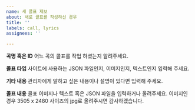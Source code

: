 ```yaml
---
name: 새 콜표 제보
about: 새로 콜표를 작성하신 경우
title: ''
labels: call, lyrics
assignees: ''

---
```


**곡명 혹은 ID**
어느 곡의 콜표를 작업 하셨는지 알려주세요.

**콜표 타입**
사이트에 사용하는 JSON 파일인지, 이미지인지, 텍스트인지 입력해 주세요.

**기타 내용**
관리자에게 말하고 싶은 내용이나 설명이 있다면 입력해 주세요.

**콜표 내용**
콜표 이미지나 텍스트 혹은 JSON 파일을 입력하거나 올려주세요. 이미지인 경우 3505 x 2480 사이즈의 jpg로 올려주시면 감사하겠습니다.

